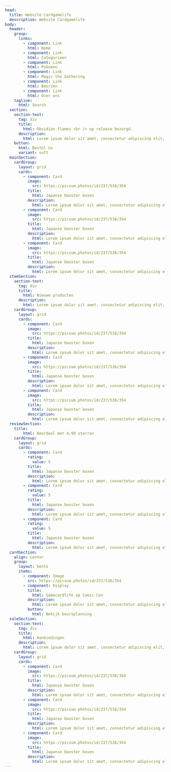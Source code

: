 ```yaml
---
head:
  title: Website Cardgamelife
  description: Website Cardgamelife
body:
  header:
    group:
      links:
        - component: Link
          html: Home
        - component: Link
          html: Categorieen
        - component: Link
          html: Pokemon
        - component: Link
          html: Magic the Gathering
        - component: Link
          html: Beurzen
        - component: Link
          html: Over ons
    tagline:
      html: Search
  section:
    section-text:
      tag: div
      title:
        html: Obsidian flames <br /> op release bezorgd.
      description:
        html: Lorem ipsum dolor sit amet, consectetur adipiscing elit, <br /> sed do eiusmod tempor incididunt ut labore et dolore magna aliqua.
    button:
      html: Bestel nu
      variant: soft
  mainSection:
    cardGroup:
      layout: grid
      cards:
        - component: Card
          image:
            src: https://picsum.photos/id/237/536/354
          title:
            html: Japanse booster boxen
          description:
            html: Lorem ipsum dolor sit amet, consectetur adipiscing elit,
        - component: Card
          image:
            src: https://picsum.photos/id/237/536/354
          title:
            html: Japanse booster boxen
          description:
            html: Lorem ipsum dolor sit amet, consectetur adipiscing elit,
        - component: Card
          image:
            src: https://picsum.photos/id/237/536/354
          title:
            html: Japanse booster boxen
          description:
            html: Lorem ipsum dolor sit amet, consectetur adipiscing elit,
  itemSection:
    section-text:
      tag: div
      title:
        html: Nieuwe producten
      description:
        html: Lorem ipsum dolor sit amet, consectetur adipiscing elit, <br /> sed do eiusmod tempor incididunt ut labore et dolore magna aliqua.
    cardGroup:
      layout: grid
      cards:
        - component: Card
          image:
            src: https://picsum.photos/id/237/536/354
          title:
            html: Japanse booster boxen
          description:
            html: Lorem ipsum dolor sit amet, consectetur adipiscing elit,
        - component: Card
          image:
            src: https://picsum.photos/id/237/536/354
          title:
            html: Japanse booster boxen
          description:
            html: Lorem ipsum dolor sit amet, consectetur adipiscing elit,
        - component: Card
          image:
            src: https://picsum.photos/id/237/536/354
          title:
            html: Japanse booster boxen
          description:
            html: Lorem ipsum dolor sit amet, consectetur adipiscing elit,
  reviewSection:
    title:
        html: Beordeel met 4,99 sterren
    cardGroup:
      layout: grid
      cards:
        - component: Card
          rating:
            value: 5
          title:
            html: Japanse booster boxen
          description:
            html: Lorem ipsum dolor sit amet, consectetur adipiscing elit,
        - component: Card
          rating:
            value: 5
          title:
            html: Japanse booster boxen
          description:
            html: Lorem ipsum dolor sit amet, consectetur adipiscing elit,
        - component: Card
          rating:
            value: 5
          title:
            html: Japanse booster boxen
          description:
            html: Lorem ipsum dolor sit amet, consectetur adipiscing elit,
  cardSection:
    align: center
    group:
      layout: bento
      items:
        - component: Image
          src: https://picsum.photos/id/237/536/354
        - component: Display
          title:
            html: Gamecardlife op Comic Con
          description:
            html: Lorem ipsum dolor sit amet, consectetur adipiscing elit, <br /> sed do eiusmod tempor incididunt ut labore et dolore magna aliqua.
          button:
            html: Bekijk beursplanning
  saleSection:
    section-text:
      tag: div
      title:
        html: Aanbiedingen
      description:
        html: Lorem ipsum dolor sit amet, consectetur adipiscing elit, <br /> sed do eiusmod tempor incididunt ut labore et dolore magna aliqua.
    cardGroup:
      layout: grid
      cards:
        - component: Card
          image:
            src: https://picsum.photos/id/237/536/354
          title:
            html: Japanse booster boxen
          description:
            html: Lorem ipsum dolor sit amet, consectetur adipiscing elit,
        - component: Card
          image:
            src: https://picsum.photos/id/237/536/354
          title:
            html: Japanse booster boxen
          description:
            html: Lorem ipsum dolor sit amet, consectetur adipiscing elit,
        - component: Card
          image:
            src: https://picsum.photos/id/237/536/354
          title:
            html: Japanse booster boxen
          description:
            html: Lorem ipsum dolor sit amet, consectetur adipiscing elit,         
---
```

